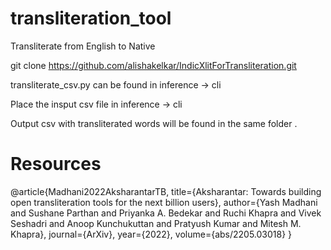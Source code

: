 # transliteration_tool
Transliterate from English to Native

git clone https://github.com/alishakelkar/IndicXlitForTransliteration.git

transliterate_csv.py can be found in inference -> cli 

Place the insput csv file in inference -> cli

Output csv with transliterated words will be found in the same folder .

# Resources
@article{Madhani2022AksharantarTB,
  title={Aksharantar: Towards building open transliteration tools for the next billion users},
  author={Yash Madhani and Sushane Parthan and Priyanka A. Bedekar and Ruchi Khapra and Vivek Seshadri and Anoop Kunchukuttan and Pratyush Kumar and Mitesh M. Khapra},
  journal={ArXiv},
  year={2022},
  volume={abs/2205.03018}
}
